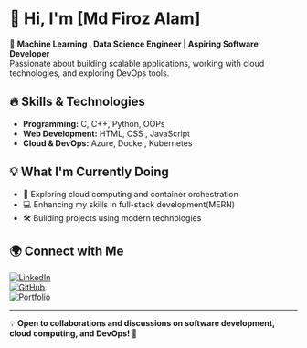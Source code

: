 # 👋 Hi, I'm [Md Firoz Alam]  

🚀 **Machine Learning , Data Science Engineer | Aspiring Software Developer**  
Passionate about building scalable applications, working with cloud technologies, and exploring DevOps tools.  

## 🔥 **Skills & Technologies**  
- **Programming:** C, C++, Python, OOPs  
- **Web Development:** HTML, CSS , JavaScript
- **Cloud & DevOps:** Azure, Docker, Kubernetes  

## 💡 **What I'm Currently Doing**  
- 🚀 Exploring cloud computing and container orchestration  
- 💻 Enhancing my skills in full-stack development(MERN)  
- 🛠️ Building projects using modern technologies  


## 🌍 **Connect with Me**  
[![LinkedIn](https://img.shields.io/badge/LinkedIn-Profile-blue?style=flat&logo=linkedin)](https://www.linkedin.com/in/mdfirozalam786/)  
[![GitHub](https://img.shields.io/badge/GitHub-Follow-black?style=flat&logo=github)](https://github.com/YourGitHubUsername)  
[![Portfolio](https://img.shields.io/badge/Portfolio-Website-green?style=flat&logo=web)](https://github.com/Firoz0006)  

---

💡 **Open to collaborations and discussions on software development, cloud computing, and DevOps! 🚀**  
